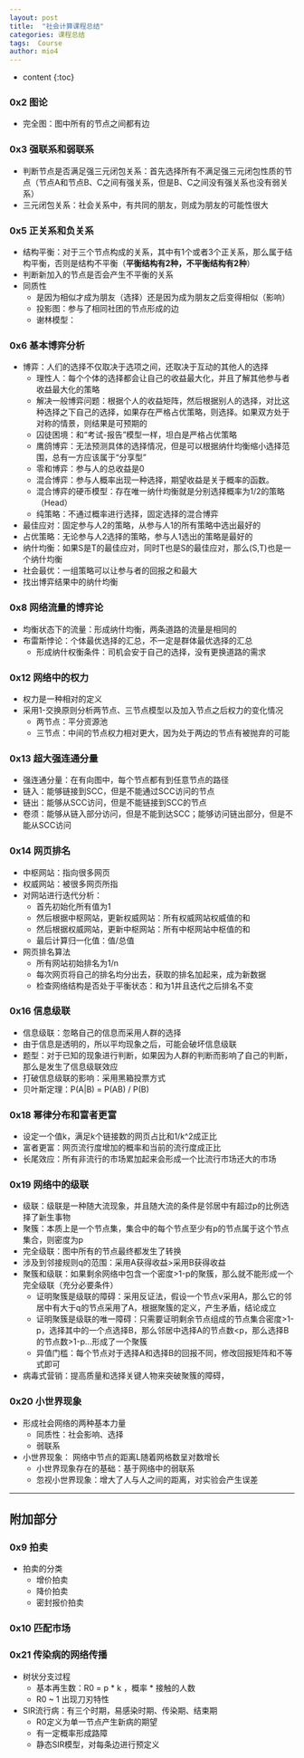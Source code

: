 ```yaml
---
layout: post
title:  "社会计算课程总结"
categories: 课程总结  
tags:  Course
author: mio4
---
```


* content
{:toc}




### 0x2 图论
 - 完全图：图中所有的节点之间都有边

### 0x3 强联系和弱联系
 - 判断节点是否满足强三元闭包关系：首先选择所有不满足强三元闭包性质的节点（节点A和节点B、C之间有强关系，但是B、C之间没有强关系也没有弱关系）
 - 三元闭包关系：社会关系中，有共同的朋友，则成为朋友的可能性很大

### 0x5 正关系和负关系
 - 结构平衡：对于三个节点构成的关系，其中有1个或者3个正关系，那么属于结构平衡，否则是结构不平衡（**平衡结构有2种，不平衡结构有2种**）
 - 判断新加入的节点是否会产生不平衡的关系
 - 同质性
    -  是因为相似才成为朋友（选择）还是因为成为朋友之后变得相似（影响）
    -  投影图：参与了相同社团的节点形成的边
    -  谢林模型：

### 0x6 基本博弈分析
 - 博弈：人们的选择不仅取决于选项之间，还取决于互动的其他人的选择
   - 理性人：每个个体的选择都会让自己的收益最大化，并且了解其他参与者收益最大化的策略
   - 解决一般博弈问题：根据个人的收益矩阵，然后根据别人的选择，对比这种选择之下自己的选择，如果存在严格占优策略，则选择。如果双方处于对称的情景，则结果是可预期的 
   - 囚徒困境：和“考试-报告”模型一样，坦白是严格占优策略
   - 鹰鸽博弈：无法预测具体的选择情况，但是可以根据纳什均衡缩小选择范围，总有一方应该属于“分享型”
   - 零和博弈：参与人的总收益是0
   - 混合博弈：参与人概率出现一种选择，期望收益是关于概率的函数。
   - 混合博弈的硬币模型：存在唯一纳什均衡就是分别选择概率为1/2的策略（Head）
   - 纯策略：不通过概率进行选择，固定选择的混合博弈
 - 最佳应对：固定参与人2的策略，从参与人1的所有策略中选出最好的
 - 占优策略：无论参与人2选择的策略，参与人1选出的策略是最好的
 - 纳什均衡：如果S是T的最佳应对，同时T也是S的最佳应对，那么(S,T)也是一个纳什均衡
 - 社会最优：一组策略可以让参与者的回报之和最大
 - 找出博弈结果中的纳什均衡

### 0x8 网络流量的博弈论
 - 均衡状态下的流量：形成纳什均衡，两条道路的流量是相同的
 - 布雷斯悖论：个体最优选择的汇总，不一定是群体最优选择的汇总
   - 形成纳什权衡条件：司机会安于自己的选择，没有更换道路的需求 

### 0x12 网络中的权力
 - 权力是一种相对的定义
 - 采用1-交换原则分析两节点、三节点模型以及加入节点之后权力的变化情况
   - 两节点：平分资源池
   - 三节点：中间的节点权力相对更大，因为处于两边的节点有被抛弃的可能

### 0x13 超大强连通分量
 - 强连通分量：在有向图中，每个节点都有到任意节点的路径
 - 链入：能够链接到SCC，但是不能通过SCC访问的节点
 - 链出：能够从SCC访问，但是不能链接到SCC的节点
 - 卷须：能够从链入部分访问，但是不能到达SCC；能够访问链出部分，但是不能从SCC访问

### 0x14 网页排名
 - 中枢网站：指向很多网页
 - 权威网站：被很多网页所指
 - 对网站进行迭代分析：
   - 首先初始化所有值为1
   - 然后根据中枢网站，更新权威网站：所有权威网站权威值的和
   -  然后根据权威网站，更新中枢网站：所有中枢网站中枢值的和
   -  最后计算归一化值：值/总值
 - 网页排名算法
   - 所有网站初始排名为1/n
   - 每次网页将自己的排名均分出去，获取的排名加起来，成为新数据  
   - 检查网络结构是否处于平衡状态：和为1并且迭代之后排名不变

### 0x16 信息级联
 - 信息级联：忽略自己的信息而采用人群的选择
 - 由于信息是透明的，所以平均现象之后，可能会破坏信息级联
 - 题型：对于已知的现象进行判断，如果因为人群的判断而影响了自己的判断，那么是发生了信息级联效应
 - 打破信息级联的影响：采用黑箱投票方式
 - 贝叶斯定理：P(A\|B) = P(AB) / P(B)

### 0x18 幂律分布和富者更富
 - 设定一个值k，满足k个链接数的网页占比和1/k^2成正比
 - 富者更富：网页流行度增加的概率和当前的流行度成正比
 - 长尾效应：所有非流行的市场累加起来会形成一个比流行市场还大的市场

### 0x19 网络中的级联
 - 级联：级联是一种随大流现象，并且随大流的条件是邻居中有超过p的比例选择了新生事物
 - 聚簇：本质上是一个节点集，集合中的每个节点至少有p的节点属于这个节点集合，则密度为p
 - 完全级联：图中所有的节点最终都发生了转换
 - 涉及到邻接规则q的范围：采用A获得收益>采用B获得收益
 - 聚簇和级联：如果剩余网络中包含一个密度>1-p的聚簇，那么就不能形成一个完全级联（充分必要条件）
   - 证明聚簇是级联的障碍：采用反证法，假设一个节点v采用A，那么它的邻居中有大于q的节点采用了A，根据聚簇的定义，产生矛盾，结论成立
   - 证明聚簇是级联的唯一障碍：只需要证明剩余节点组成的节点集合密度>1-p，选择其中的一个点选择B，那么邻居中选择A的节点数<p，那么选择B的节点数>1-p...形成了一个聚簇
   - 异值门槛：每个节点对于选择A和选择B的回报不同，修改回报矩阵和不等式即可
 - 病毒式营销：提高质量和选择关键人物来突破聚簇的障碍，

### 0x20 小世界现象
 - 形成社会网络的两种基本力量
   - 同质性：社会影响、选择
   - 弱联系 
 - 小世界现象： 网络中节点的距离L随着网格数呈对数增长
   - 小世界现象存在的基础：基于网络中的弱联系
   - 忽视小世界现象：增大了人与人之间的距离，对实验会产生误差

---
## 附加部分
### 0x9 拍卖
 - 拍卖的分类
   - 增价拍卖
   - 降价拍卖
   - 密封报价拍卖

### 0x10 匹配市场


### 0x21 传染病的网络传播
 - 树状分支过程
   - 基本再生数：R0 = p * k ，概率 * 接触的人数 
   - R0 ~ 1 出现刀刃特性
 - SIR流行病：有三个时期，易感染时期、传染期、结束期
   - R0定义为单一节点产生新病的期望
   - 有一定概率形成路障
   - 静态SIR模型，对每条边进行预定义


